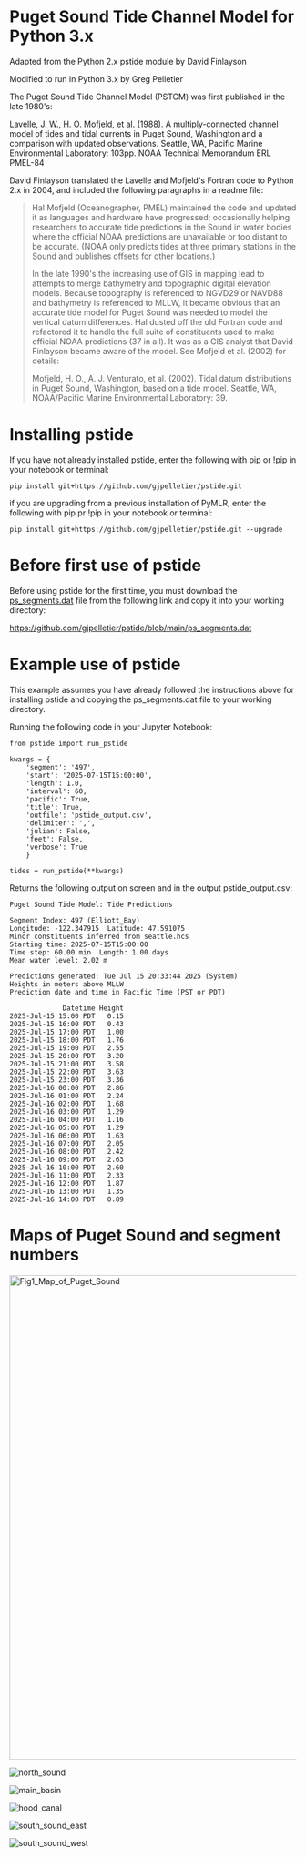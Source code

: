 # Puget Sound Tide Channel Model for Python 3.x

Adapted from the Python 2.x pstide module by David Finlayson

Modified to run in Python 3.x by Greg Pelletier

The Puget Sound Tide Channel Model (PSTCM) was first published in the late 1980's:

[Lavelle, J. W., H. O. Mofjeld, et al. (1988)](https://github.com/gjpelletier/pstide/blob/main/Lavelle_et_al_1988.pdf). A multiply-connected channel
  model of tides and tidal currents in Puget Sound, Washington and a comparison
  with updated observations. Seattle, WA, Pacific Marine Environmental
  Laboratory: 103pp. NOAA Technical Memorandum ERL PMEL-84

David Finlayson translated the Lavelle and Mofjeld's Fortran code to Python 2.x in 2004, and included the following paragraphs in a readme file:

<blockquote>
Hal Mofjeld (Oceanographer, PMEL) maintained the code and updated
it as languages and hardware have progressed; occasionally helping researchers
to accurate tide predictions in the Sound in water bodies where the official
NOAA predictions are unavailable or too distant to be accurate. (NOAA only
predicts tides at three primary stations in the Sound and publishes offsets for
other locations.)

In the late 1990's the increasing use of GIS in mapping lead to
attempts to merge bathymetry and topographic digital elevation models. Because
topography is referenced to NGVD29 or NAVD88 and bathymetry is referenced to
MLLW, it became obvious that an accurate tide model for Puget Sound was needed to model
the vertical datum differences. Hal dusted off the old Fortran code and
refactored it to handle the full suite of constituents used to make official
NOAA predictions (37 in all). It was as a GIS analyst that David Finlayson became aware of
the model. See Mofjeld et al. (2002) for details:

Mofjeld, H. O., A. J. Venturato, et al. (2002). Tidal datum distributions in
  Puget Sound, Washington, based on a tide model. Seattle, WA, NOAA/Pacific
  Marine Environmental Laboratory: 39.
</blockquote>

# Installing pstide

If you have not already installed pstide, enter the following with pip or !pip in your notebook or terminal:<br>
```
pip install git+https://github.com/gjpelletier/pstide.git
```

if you are upgrading from a previous installation of PyMLR, enter the following with pip pr !pip in your notebook or terminal:<br>
```
pip install git+https://github.com/gjpelletier/pstide.git --upgrade
```

# Before first use of pstide

Before using pstide for the first time, you must download the [ps_segments.dat](https://github.com/gjpelletier/pstide/blob/main/ps_segments.dat) file from the following link and copy it into your working directory:

https://github.com/gjpelletier/pstide/blob/main/ps_segments.dat

# Example use of pstide

This example assumes you have already followed the instructions above for installing pstide and copying the ps_segments.dat file to your working directory.

Running the following code in your Jupyter Notebook:
```
from pstide import run_pstide

kwargs = {
    'segment': '497', 
    'start': '2025-07-15T15:00:00', 
    'length': 1.0,
    'interval': 60,
    'pacific': True,
    'title': True, 
    'outfile': 'pstide_output.csv', 
    'delimiter': ',', 
    'julian': False,
    'feet': False,
    'verbose': True
    }
    
tides = run_pstide(**kwargs)
```

Returns the following output on screen and in the output pstide_output.csv:

```
Puget Sound Tide Model: Tide Predictions

Segment Index: 497 (Elliott_Bay)
Longitude: -122.347915  Latitude: 47.591075
Minor constituents inferred from seattle.hcs
Starting time: 2025-07-15T15:00:00
Time step: 60.00 min  Length: 1.00 days
Mean water level: 2.02 m

Predictions generated: Tue Jul 15 20:33:44 2025 (System)
Heights in meters above MLLW
Prediction date and time in Pacific Time (PST or PDT)

             Datetime Height
2025-Jul-15 15:00 PDT   0.15
2025-Jul-15 16:00 PDT   0.43
2025-Jul-15 17:00 PDT   1.00
2025-Jul-15 18:00 PDT   1.76
2025-Jul-15 19:00 PDT   2.55
2025-Jul-15 20:00 PDT   3.20
2025-Jul-15 21:00 PDT   3.58
2025-Jul-15 22:00 PDT   3.63
2025-Jul-15 23:00 PDT   3.36
2025-Jul-16 00:00 PDT   2.86
2025-Jul-16 01:00 PDT   2.24
2025-Jul-16 02:00 PDT   1.68
2025-Jul-16 03:00 PDT   1.29
2025-Jul-16 04:00 PDT   1.16
2025-Jul-16 05:00 PDT   1.29
2025-Jul-16 06:00 PDT   1.63
2025-Jul-16 07:00 PDT   2.05
2025-Jul-16 08:00 PDT   2.42
2025-Jul-16 09:00 PDT   2.63
2025-Jul-16 10:00 PDT   2.60
2025-Jul-16 11:00 PDT   2.33
2025-Jul-16 12:00 PDT   1.87
2025-Jul-16 13:00 PDT   1.35
2025-Jul-16 14:00 PDT   0.89
```

# Maps of Puget Sound and segment numbers

<img width="659" height="851" alt="Fig1_Map_of_Puget_Sound" src="https://github.com/user-attachments/assets/ff6f9d4d-5d91-4cdb-a951-9b0dbe4e6df3" />

![north_sound](https://github.com/user-attachments/assets/2f210d59-b13a-4a7e-b732-869e4bbbf525)

![main_basin](https://github.com/user-attachments/assets/11f5e8d4-2dbc-4313-9ae1-bc27d8a0dbc1)

![hood_canal](https://github.com/user-attachments/assets/1f00b512-aecf-4d54-9af1-b001aff8dd77)

![south_sound_east](https://github.com/user-attachments/assets/0cc0b15f-57f6-4133-822b-c3f4addb1f7a)

![south_sound_west](https://github.com/user-attachments/assets/a5732981-9781-4377-bcc7-5e1eef033159)

